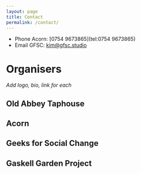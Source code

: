 ```yaml
---
layout: page
title: Contact
permalink: /contact/
---
```


 * Phone Acorn: [0754 9673865](tel:0754 9673865)
 * Email GFSC: [kim@gfsc.studio](mailto:kim@gfsc.studio)


# Organisers

_Add logo, bio, link for each_

## Old Abbey Taphouse

## Acorn

## Geeks for Social Change

## Gaskell Garden Project

